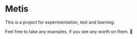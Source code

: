 # Metis

This is a project for experimentation, test and learning.

Feel free to take any examples, if you see any worth on them. 🙂 
